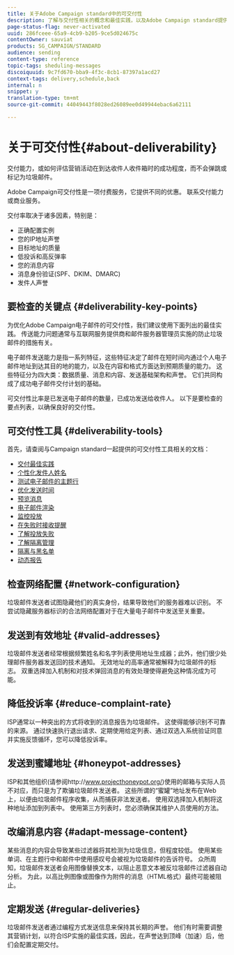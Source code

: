```yaml
---
title: 关于Adobe Campaign standard中的可交付性
description: 了解与交付性相关的概念和最佳实践，以及Adobe Campaign standard提供的工具，以优化发送您的交付。
page-status-flag: never-activated
uuid: 286fceee-65a9-4cb9-b205-9ce5d024675c
contentOwner: sauviat
products: SG_CAMPAIGN/STANDARD
audience: sending
content-type: reference
topic-tags: sheduling-messages
discoiquuid: 9c7fd670-bba9-4f3c-8cb1-87397a1acd27
context-tags: delivery,schedule,back
internal: n
snippet: y
translation-type: tm+mt
source-git-commit: 44049443f8028ed26089ee0d49944ebac6a62111

---
```



# 关于可交付性{#about-deliverability}

交付能力，或如何评估营销活动在到达收件人收件箱时的成功程度，而不会弹跳或标记为垃圾邮件。

Adobe Campaign可交付性是一项付费服务，它提供不同的优惠。 联系交付能力或商业服务。

交付率取决于诸多因素，特别是：

* 正确配置实例
* 您的IP地址声誉
* 目标地址的质量
* 低投诉和高反弹率
* 您的消息内容
* 消息身份验证(SPF、DKIM、DMARC)
* 发件人声誉

## 要检查的关键点 {#deliverability-key-points}

为优化Adobe Campaign电子邮件的可交付性，我们建议使用下面列出的最佳实践。 传送能力问题通常与互联网服务提供商和邮件服务器管理员实施的防止垃圾邮件的措施有关。

电子邮件发送能力是指一系列特征，这些特征决定了邮件在短时间内通过个人电子邮件地址到达其目的地的能力，以及在内容和格式方面达到预期质量的能力。 这些特征分为四大类：数据质量、消息和内容、发送基础架构和声誉。 它们共同构成了成功电子邮件交付计划的基础。

可交付性比率是已发送电子邮件的数量，已成功发送给收件人。
以下是要检查的要点列表，以确保良好的交付性。

## 可交付性工具 {#deliverability-tools}

首先，请查阅与Campaign standard一起提供的可交付性工具相关的文档：
* [交付最佳实践](https://helpx.adobe.com/campaign/kb/delivery-best-practices.html)
* [个性化发件人姓名](../../designing/using/personalization.md#personalizing-the-sender)
* [测试电子邮件的主题行](../../sending/using/testing-subject-line-email.md)
* [优化发送时间](../../sending/using/optimizing-the-sending-time.md)
* [预览消息](../../sending/using/previewing-messages.md)
* [电子邮件渲染](../../sending/using/email-rendering.md)
* [监控投放](../../sending/using/monitoring-a-delivery.md)
* [在失败时接收提醒](../../sending/using/receiving-alerts-when-failures-happen.md)
* [了解投放失败](../../sending/using/understanding-delivery-failures.md)
* [了解隔离管理](../../sending/using/understanding-quarantine-management.md)
* [隔离与黑名单](../../sending/using/understanding-quarantine-management.md#quarantine-vs-blacklisting)
* [动态报告](../../reporting/using/about-dynamic-reports.md)

## 检查网络配置 {#network-configuration}

垃圾邮件发送者试图隐藏他们的真实身份，结果导致他们的服务器难以识别。 不尝试隐藏服务器标识的合法网络配置对于在大量电子邮件中发送至关重要。

## 发送到有效地址 {#valid-addresses}

垃圾邮件发送者经常根据频繁姓名和名字列表使用地址生成器；此外，他们很少处理邮件服务器发送回的技术通知。 无效地址的高率通常被解释为垃圾邮件的标志。 双重选择加入机制和对技术弹回消息的有效处理使得避免这种情况成为可能。

## 降低投诉率 {#reduce-complaint-rate}

ISP通常以一种突出的方式将收到的消息报告为垃圾邮件。 这使得能够识别不可靠的来源。 通过快速执行退出请求、定期使用给定列表、通过双选入系统验证同意并实施反馈循环，您可以降低投诉率。

## 发送到蜜罐地址 {#honeypot-addresses}

ISP和其他组织(请参阅http://www.projecthoneypot.org/)使用的邮箱与实际人员不对应，而只是为了欺骗垃圾邮件发送者。 这些所谓的“蜜罐”地址发布在Web上，以便由垃圾邮件程序收集，从而捕获非法发送者。 使用双选择加入机制将这种地址添加到列表中。 使用第三方列表时，您必须确保其维护人员使用的方法。

## 改编消息内容 {#adapt-message-content}

某些消息的内容会导致某些过滤器将其检测为垃圾信息，但程度较低。 使用某些单词、在主题行中和邮件中使用感叹号会被视为垃圾邮件的告诉符号。 众所周知，垃圾邮件发送者会用图像替换文本，以阻止恶意文本被反垃圾邮件过滤器自动分析。 为此，以高比例图像或图像作为附件的消息（HTML格式）最终可能被阻止。

## 定期发送 {#regular-deliveries}

垃圾邮件发送者通过编程方式发送信息来保持其长期的声誉。 他们有时需要调整其营销计划，以符合ISP实施的最佳实践，因此，在声誉达到顶峰（加速）后，他们会配置定期交付。
